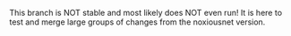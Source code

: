 This branch is NOT stable and most likely does NOT even run!
It is here to test and merge large groups of changes from the noxiousnet version.
